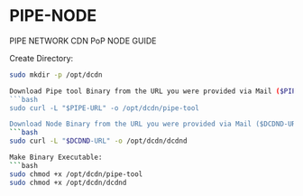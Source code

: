 # PIPE-NODE
PIPE NETWORK CDN PoP NODE GUIDE

Create Directory:
```bash
sudo mkdir -p /opt/dcdn

Download Pipe tool Binary from the URL you were provided via Mail ($PIPE-URL is where you'll insert the download link. into the double quote.):
```bash
sudo curl -L "$PIPE-URL" -o /opt/dcdn/pipe-tool

Download Node Binary from the URL you were provided via Mail ($DCDND-URL is where you'll insert the download link. into the double quote.):
```bash
sudo curl -L "$DCDND-URL" -o /opt/dcdn/dcdnd

Make Binary Executable:
```bash
sudo chmod +x /opt/dcdn/pipe-tool
sudo chmod +x /opt/dcdn/dcdnd

